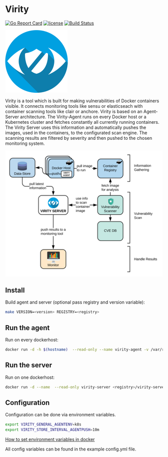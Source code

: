 # Virity
[![Go Report Card](https://goreportcard.com/badge/github.com/car2go/virity)](https://goreportcard.com/report/github.com/car2go/virity)
[![license](https://img.shields.io/badge/license-MIT-blue.svg)](https://github.com/car2go/virity/blob/master/LICENSE)
[![Build Status](https://travis-ci.org/car2go/virity.svg?branch=master)](https://travis-ci.org/car2go/virity)

![Virity-Logo](docs/logo.svg)

Virity is a tool which is built for making vulnerabilities of Docker containers visible. It connects monitoring tools like sensu or elasticseach with container scanning tools like clair or anchore. Virity is based on an Agent-Server architecture. The Virity-Agent runs on every Docker host or a Kubernetes cluster and fetches constantly all currently running containers. The Virity Server uses this information and automatically pushes the images, used in the containers, to the configurated scan engine. The scanning results are filtered by severity and then pushed to the chosen monitoring system.

![Virity-Overview](docs/architecture.svg)

## Install

Build agent and server (optional pass registry and version variable):

```bash
make VERSION=<version> REGISTRY=<registry>
```

## Run the agent

Run on every dockerhost:

```bash
docker run -d -h $(hostname)  --read-only --name virity-agent -v /var/run/docker.sock:/var/run/docker.sock <registry>/virity-agent:<version>
```

## Run the server

Run on one dockerhost:

```bash
docker run -d --name  --read-only virity-server <registry>/virity-server:<version>
```

## Configuration

Configuration can be done via environment variables.

```bash
export VIRITY_GENERAL_AGENTENV=k8s
export VIRITY_STORE_INTERVAL_AGENTPUSH=10m
```

[How to set environment variables in docker](https://docs.docker.com/engine/reference/commandline/run/#set-environment-variables--e---env---env-file)

All config variables can be found in the example config.yml file.

